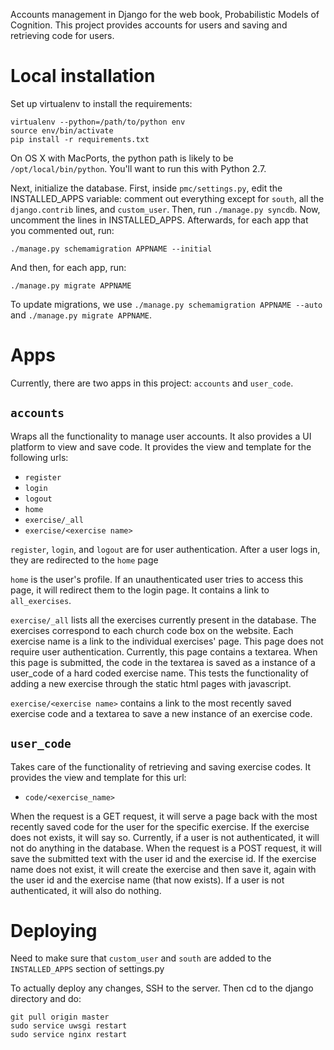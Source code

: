 Accounts management in Django for the web book, Probabilistic Models of Cognition. This project provides accounts for users and  saving and retrieving code for users. 

# Local installation

Set up virtualenv to install the requirements:

    virtualenv --python=/path/to/python env
    source env/bin/activate
    pip install -r requirements.txt

On OS X with MacPorts, the python path is likely to be `/opt/local/bin/python`. You'll want to run this with Python 2.7.

Next, initialize the database. First, inside `pmc/settings.py`, edit the INSTALLED_APPS variable: comment out everything except for `south`, all the `django.contrib` lines, and `custom_user`. Then, run `./manage.py syncdb`. Now, uncomment the lines in INSTALLED_APPS. Afterwards, for each app that you commented out, run:

    ./manage.py schemamigration APPNAME --initial

And then, for each app, run:

    ./manage.py migrate APPNAME

To update migrations, we use `./manage.py schemamigration APPNAME --auto` and `./manage.py migrate APPNAME`.

# Apps

Currently, there are two apps in this project: `accounts` and `user_code`.

## `accounts`
Wraps all the functionality to manage user accounts. It also provides
a UI platform to view and save code.
It provides the view and template for the following urls:

- `register`
- `login`
- `logout`
- `home`
- `exercise/_all`
- `exercise/<exercise name>`

`register`, `login`, and `logout` are for user authentication. After a user logs in, they are redirected to the `home` page
    
`home` is the user's profile. If an unauthenticated user tries to access this page, it will redirect them to the login page. It contains a link to `all_exercises`.
    
`exercise/_all` lists all the exercises currently present in the database. The exercises correspond to each church code box on the website. Each exercise name is a link to the individual exercises' page. This page does not require user authentication. Currently, this page contains a textarea. When this page is submitted, the code in the textarea is saved as a instance of a user_code of a hard coded exercise name. This tests the functionality of adding a new exercise through the static html pages with javascript.
    
`exercise/<exercise name>` contains a link to the most recently saved exercise code and a textarea to save a new instance of an exercise code. 

## `user_code`
Takes care of the functionality of retrieving and saving exercise codes. It provides the view and template for this url:

- `code/<exercise_name>`

When the request is a GET request, it will serve a page back with the
most recently saved code for the user for the specific exercise. If the 
exercise does not exists, it will say so. Currently, if a user is
not authenticated, it will not do anything in the database.
When the request is a POST request, it will save the submitted text
with the user id and the exercise id. If the exercise name does not
exist, it will create the exercise and then save it, again with the 
user id and the exercise name (that now exists). If a user is not
authenticated, it will also do nothing. 
	

# Deploying 
Need to make sure that `custom_user` and `south` are added to the `INSTALLED_APPS` section of settings.py

To actually deploy any changes, SSH to the server. Then cd to the django directory and do:

    git pull origin master
    sudo service uwsgi restart
    sudo service nginx restart
